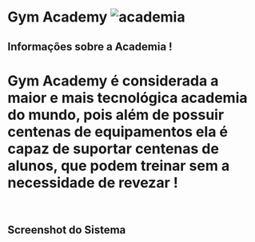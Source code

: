 # <Strong> Gym Academy <Strong/> ![academia](https://user-images.githubusercontent.com/79457377/141645033-34c3d00a-fb27-4557-994e-f860a00b18a3.png)

## Informações sobre a Academia !
  
<h1>Gym Academy é considerada a maior e mais tecnológica academia do mundo, pois além de possuir centenas de equipamentos ela é capaz de suportar
  centenas de alunos, que podem treinar sem a necessidade de revezar !</h1>
</br>

## Screenshot do Sistema </br>
